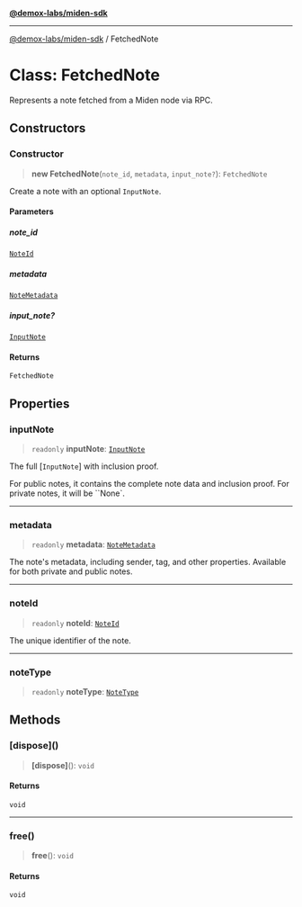 [**@demox-labs/miden-sdk**](../README.md)

***

[@demox-labs/miden-sdk](../README.md) / FetchedNote

# Class: FetchedNote

Represents a note fetched from a Miden node via RPC.

## Constructors

### Constructor

> **new FetchedNote**(`note_id`, `metadata`, `input_note?`): `FetchedNote`

Create a note with an optional `InputNote`.

#### Parameters

##### note\_id

[`NoteId`](NoteId.md)

##### metadata

[`NoteMetadata`](NoteMetadata.md)

##### input\_note?

[`InputNote`](InputNote.md)

#### Returns

`FetchedNote`

## Properties

### inputNote

> `readonly` **inputNote**: [`InputNote`](InputNote.md)

The full [`InputNote`] with inclusion proof.

For public notes, it contains the complete note data and inclusion proof.
For private notes, it will be ``None`.

***

### metadata

> `readonly` **metadata**: [`NoteMetadata`](NoteMetadata.md)

The note's metadata, including sender, tag, and other properties.
Available for both private and public notes.

***

### noteId

> `readonly` **noteId**: [`NoteId`](NoteId.md)

The unique identifier of the note.

***

### noteType

> `readonly` **noteType**: [`NoteType`](../enumerations/NoteType.md)

## Methods

### \[dispose\]()

> **\[dispose\]**(): `void`

#### Returns

`void`

***

### free()

> **free**(): `void`

#### Returns

`void`
